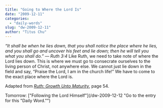 ```yaml
---
title: "Going to Where the Lord Is"
date: "2009-12-11"
categories: 
  - "daily-words"
slug: "dw-2009-12-11"
author: "Titus Chu"
---
```


_“It shall be when he lies down, that you shall notice the place where he lies, and you shall go and uncover his feet and lie down; then he will tell you what you shall do.” — Ruth 3:4_ Like Ruth, we need to take note of where the Lord lies down. This is where we must go to consecrate ourselves to the living person of Christ, not anywhere else. We cannot just lie down in the field and say, “Praise the Lord, I am in the church life!” We have to come to the exact place where the Lord is.

Adapted from [_Ruth: Growth Unto Maturity_](/book-ruth "Go to the entry for this book."), page 54.

Tomorrow: ["Following the Lord Himself"](/dw-2009-12-12 "Go to the entry for this "Daily Word."")
